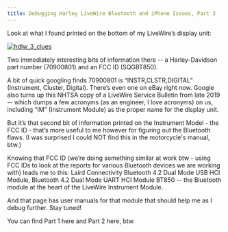 ```yaml
---
title: Debugging Harley LiveWire Bluetooth and iPhone Issues, Part 3
---
```


Look at what I found printed on the bottom of my LiveWire’s display unit:

<a data-flickr-embed="true" href="https://www.flickr.com/photos/allenreloaded/51679707029/in/dateposted-public/" title="hdlw_3_clues"><img src="https://live.staticflickr.com/65535/51679707029_1f711087db_o.jpg" alt="hdlw_3_clues"></a>

Two immediately interesting bits of information there -- a Harley-Davidson part number (70900801) and an FCC ID (SQGBT850).

A bit of quick googling finds 70900801 is “INSTR,CLSTR,DIGITAL” (Instrument, Cluster, Digital). There’s even one on eBay right now. Google also turns up this NHTSA copy of a LiveWire Service Bulletin from late 2019  -- which dumps a few acronyms (as an engineer, I love acronyms) on us, including “IM” (Instrument Module) as the proper name for the display unit.

But it’s that second bit of information printed on the Instrument Model - the FCC ID - that’s more useful to me however for figuring out the Bluetooth flaws. (I was surprised I could NOT find this in the motorcycle's manual, btw.)

Knowing that FCC ID (we’re doing something similar at work btw - using FCC IDs to look at the reports for various Bluetooth devices we are working with) leads me to this: Laird Connectivity Bluetooth 4.2 Dual Mode USB HCI Module, Bluetooth 4.2 Dual Mode UART HCI Module BT850 -- the Bluetooth module at the heart of the LiveWire Instrument Module.

And that page has user manuals for that module that should help me as I debug further. Stay tuned!

You can find Part 1 here and Part 2 here, btw.
